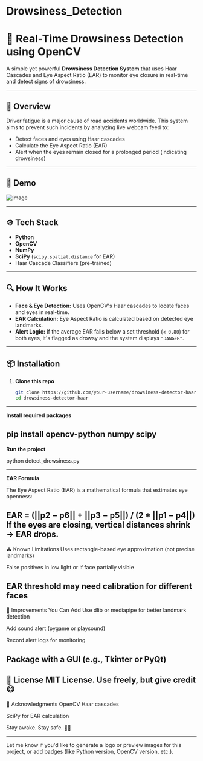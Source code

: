 # Drowsiness_Detection

# 🛑 Real-Time Drowsiness Detection using OpenCV

A simple yet powerful **Drowsiness Detection System** that uses Haar Cascades and Eye Aspect Ratio (EAR) to monitor eye closure in real-time and detect signs of drowsiness.

---

## 🧠 Overview

Driver fatigue is a major cause of road accidents worldwide. This system aims to prevent such incidents by analyzing live webcam feed to:
- Detect faces and eyes using Haar cascades
- Calculate the Eye Aspect Ratio (EAR)
- Alert when the eyes remain closed for a prolonged period (indicating drowsiness)

---

## 📸 Demo

![image](https://github.com/user-attachments/assets/cee6327e-ed54-427a-8670-5b4ba0d0ac85)

---

## ⚙️ Tech Stack

- **Python**
- **OpenCV**
- **NumPy**
- **SciPy** (`scipy.spatial.distance` for EAR)
- Haar Cascade Classifiers (pre-trained)

---

## 🔍 How It Works

- **Face & Eye Detection:** Uses OpenCV's Haar cascades to locate faces and eyes in real-time.
- **EAR Calculation:** Eye Aspect Ratio is calculated based on detected eye landmarks.
- **Alert Logic:** If the average EAR falls below a set threshold (`< 0.80`) for both eyes, it's flagged as drowsy and the system displays `"DANGER"`.

---

## 📦 Installation

1. **Clone this repo**
   ```bash
   git clone https://github.com/your-username/drowsiness-detector-haar.git
   cd drowsiness-detector-haar
---

**Install required packages**

pip install opencv-python numpy scipy
---

**Run the project**

python detect_drowsiness.py

---

**EAR Formula**

The Eye Aspect Ratio (EAR) is a mathematical formula that estimates eye openness:

**EAR = (||p2 − p6|| + ||p3 − p5||) / (2 * ||p1 − p4||)**
If the eyes are closing, vertical distances shrink → EAR drops.
---

⚠️ Known Limitations
Uses rectangle-based eye approximation (not precise landmarks)

False positives in low light or if face partially visible

EAR threshold may need calibration for different faces
---

🚀 Improvements You Can Add
Use dlib or mediapipe for better landmark detection

Add sound alert (pygame or playsound)

Record alert logs for monitoring

Package with a GUI (e.g., Tkinter or PyQt)
---

🪪 License
MIT License. Use freely, but give credit 😊
---

🙌 Acknowledgments
OpenCV Haar cascades

SciPy for EAR calculation

Stay awake. Stay safe. 🚗💤


---

Let me know if you'd like to generate a logo or preview images for this project, or add badges (like Python version, OpenCV version, etc.).







